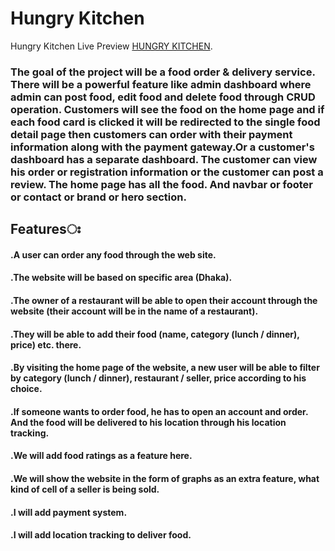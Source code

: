 # Hungry Kitchen
Hungry Kitchen Live Preview [HUNGRY KITCHEN]("hungrykitchen1.netlify.app").

### The goal of the project will be a food order & delivery service. There will be a powerful feature like admin dashboard where admin can post food, edit food and delete food through CRUD operation. Customers will see the food on the home page and if each food card is clicked it will be redirected to the single food detail page then customers can order with their payment information along with the payment gateway.Or a customer's dashboard has a separate dashboard. The customer can view his order or registration information or the customer can post a review. The home page has all the food. And navbar or footer or contact or brand or hero section.
## Featuresঃ
#### .A user can order any food through the web site.
#### .The website will be based on specific area (Dhaka).
#### .The owner of a restaurant will be able to open their account through the website (their account will be in the name of a restaurant).
#### .They will be able to add their food (name, category (lunch / dinner), price) etc. there.
#### .By visiting the home page of the website, a new user will be able to filter by category (lunch / dinner), restaurant / seller, price according to his choice.
#### .If someone wants to order food, he has to open an account and order. And the food will be delivered to his location through his location tracking.
#### .We will add food ratings as a feature here.
#### .We will show the website in the form of graphs as an extra feature, what kind of cell of a seller is being sold.
#### .I will add payment system.
#### .I will add location tracking to deliver food.
